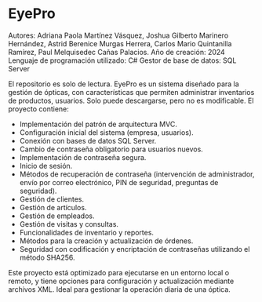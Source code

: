 # EyePro
Autores: Adriana Paola Martínez Vásquez, Joshua Gilberto Marinero Hernández, Astrid Berenice Murgas Herrera, Carlos Mario Quintanilla Ramírez, Paul Melquisedec Cañas Palacios.
Año de creación: 2024
Lenguaje de programación utilizado: C#
Gestor de base de datos: SQL Server

El repositorio es solo de lectura. EyePro es un sistema diseñado para la gestión de ópticas, con características que permiten administrar inventarios de productos, usuarios. Solo puede descargarse, pero no es modificable. El proyecto contiene:

- Implementación del patrón de arquitectura MVC.
- Configuración inicial del sistema (empresa, usuarios).
- Conexión con bases de datos SQL Server.
- Cambio de contraseña obligatorio para usuarios nuevos.
- Implementación de contraseña segura.
- Inicio de sesión.
- Métodos de recuperación de contraseña (intervención de administrador, envío por correo electrónico, PIN de seguridad, preguntas de seguridad).
- Gestión de clientes.
- Gestión de artículos.
- Gestión de empleados.
- Gestión de visitas y consultas.
- Funcionalidades de inventario y reportes.
- Métodos para la creación y actualización de órdenes.
- Seguridad con codificación y encriptación de contraseñas utilizando el método SHA256.

Este proyecto está optimizado para ejecutarse en un entorno local o remoto, y tiene opciones para configuración y actualización mediante archivos XML. Ideal para gestionar la operación diaria de una óptica.
